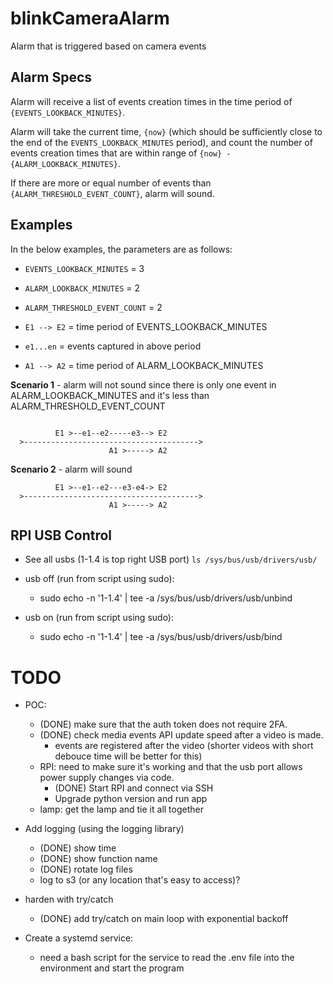 # blinkCameraAlarm

Alarm that is triggered based on camera events

## Alarm Specs

Alarm will receive a list of events creation times in the time period of `{EVENTS_LOOKBACK_MINUTES}`.

Alarm will take the current time, `{now}` (which should be sufficiently close to the end of the `EVENTS_LOOKBACK_MINUTES` period),
and count the number of events creation times that are within range of `{now} - {ALARM_LOOKBACK_MINUTES}`.

If there are more or equal number of events than `{ALARM_THRESHOLD_EVENT_COUNT}`, alarm will sound.

## Examples

In the below examples, the parameters are as follows:

- `EVENTS_LOOKBACK_MINUTES` = 3
- `ALARM_LOOKBACK_MINUTES` = 2
- `ALARM_THRESHOLD_EVENT_COUNT` = 2

- `E1 --> E2` = time period of EVENTS_LOOKBACK_MINUTES
- `e1...en` = events captured in above period
- `A1 --> A2` = time period of ALARM_LOOKBACK_MINUTES

**Scenario 1** - alarm will not sound since there is only one event in ALARM_LOOKBACK_MINUTES
and it's less than ALARM_THRESHOLD_EVENT_COUNT

```

          E1 >--e1--e2-----e3--> E2
  >--------------------------------------->
                      A1 >-----> A2
```

**Scenario 2** - alarm will sound

```
          E1 >--e1--e2---e3-e4-> E2
  >--------------------------------------->
                      A1 >-----> A2
```

## RPI USB Control

- See all usbs (1-1.4 is top right USB port)
  `ls /sys/bus/usb/drivers/usb/`

- usb off (run from script using sudo):

  - sudo echo -n '1-1.4' | tee -a /sys/bus/usb/drivers/usb/unbind

- usb on (run from script using sudo):
  - sudo echo -n '1-1.4' | tee -a /sys/bus/usb/drivers/usb/bind

# TODO

- POC:

  - (DONE) make sure that the auth token does not require 2FA.
  - (DONE) check media events API update speed after a video is made.
    - events are registered after the video (shorter videos with short debouce time will be better for this)
  - RPI: need to make sure it's working and that the usb port allows power supply changes via code.
    - (DONE) Start RPI and connect via SSH
    - Upgrade python version and run app
  - lamp: get the lamp and tie it all together

- Add logging (using the logging library)

  - (DONE) show time
  - (DONE) show function name
  - (DONE) rotate log files
  - log to s3 (or any location that's easy to access)?

- harden with try/catch

  - (DONE) add try/catch on main loop with exponential backoff

- Create a systemd service:
  - need a bash script for the service to read the .env file into the environment
    and start the program
